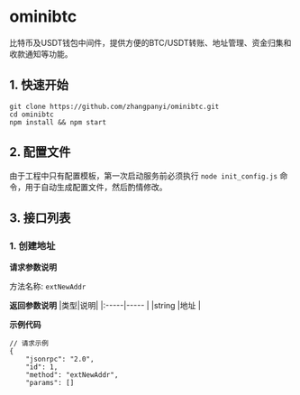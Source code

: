 # ominibtc
比特币及USDT钱包中间件，提供方便的BTC/USDT转账、地址管理、资金归集和收款通知等功能。

## 1. 快速开始
```
git clone https://github.com/zhangpanyi/ominibtc.git
cd ominibtc
npm install && npm start
```

## 2. 配置文件
由于工程中只有配置模板，第一次启动服务前必须执行 `node init_config.js` 命令，用于自动生成配置文件，然后酌情修改。

## 3. 接口列表

### 1. 创建地址

**请求参数说明** 

方法名称: `extNewAddr`

**返回参数说明** 
|类型|说明|
|:-----|----- |
|string  |地址  |

**示例代码**

```
// 请求示例
{
    "jsonrpc": "2.0",
    "id": 1,
    "method": "extNewAddr",
    "params": []
}

// 返回结果
{"id":"1","result":"mxe8zsSJKgn2msrADEJ43pdRpWJQzJv4WM"}
```

### 2. 资金归集
此接口用于将充值账户的BTC/USDT余额归集到主钱包地址。

**请求参数说明** 

方法名称: `extCollect`

|参数名|类型|说明|
|:-----  |:-----|----- |
|symbol |string   |货币符合  |
|minAmount |string   |最小USDT金额 |

**返回参数说明** 
|类型|说明|
|:-----|----- |
|array of string  |交易ID列表  |

**示例代码**

```
// 请求示例
{
    "jsonrpc": "2.0",
    "id": 1,
    "method": "extCollect",
    "params": ["BTC"]
}

// 返回结果
{"id":"1","result":["aa03cad7c6be7c876b0f6268d55dc816fdc2116a2b44d103710feafabd6758c8"]}
```

### 3. 发送手续费
此接口用于向拥有USDT余额的充值账户地址转移一笔BTC手续费。

**请求参数说明** 

方法名称: `extSendFee`

|参数名|类型|说明|
|:-----  |:-----|----- |
|minAmount |string   |接收者最小USDT金额 |

**返回参数说明** 
|类型|说明|
|:-----|----- |
|string  |交易ID  |

**示例代码**

```
// 请求示例
{
    "jsonrpc": "2.0",
    "id": 1,
    "method": "extSendFee",
    "params": ["10"]
}

// 返回结果
{"id":"1","result":"aa03cad7c6be7c876b0f6268d55dc816fdc2116a2b44d103710feafabd6758c8"}
```

### 4. 发送BTC/USDT
此接口用于从主钱包地址发送一出BTC/USDT。

**请求参数说明** 

方法名称: `extSendToken`

|参数名|类型|说明|
|:-----  |:-----|----- |
|to |string   |接收者 |
|symbol |string |货币符号 |
|amount | string | 发送金额 |

**返回参数说明** 
|类型|说明|
|:-----|----- |
|string  |交易ID  |

**示例代码**

```
// 请求示例
{
    "jsonrpc": "2.0",
    "id": 1,
    "method": "extSendToken",
    "params": ["mmFnYQekoM4Cndna5mMZgWLgByHFaCMy35","BTC","0.1"]
}

// 返回结果
{"id":"1","result":"aa03cad7c6be7c876b0f6268d55dc816fdc2116a2b44d103710feafabd6758c8"}
```

### 5. 获取交易信息
此接口用于BTC/USDT交易信息。

**请求参数说明** 

方法名称: `extGetTransaction`

|参数名|类型|说明|
|:-----  |:-----|----- |
|txid |string   |交易ID |


**示例代码**

```
// 请求示例
{
    "jsonrpc": "2.0",
    "id": 1,
    "method": "extGetTransaction",
    "params": ["2287d8052fac7be29a3dde0e609e4c697e808ed39fe06125955f60d45c11bc50"]
}

// 返回结果
{
	"id": "1",
	"result": {
		"amount": 0.00125136,
		"confirmations": 0,
		"trusted": false,
		"txid": "2287d8052fac7be29a3dde0e609e4c697e808ed39fe06125955f60d45c11bc50",
		"walletconflicts": [],
		"time": 1564490455,
		"timereceived": 1564490455,
		"bip125-replaceable": "no",
		"details": [{
			"account": "payment",
			"address": "mmFnYQekoM4Cndna5mMZgWLgByHFaCMy35",
			"category": "receive",
			"amount": 0.00125136,
			"label": "payment",
			"vout": 0
		}],
		"hex": "0100000001296ea9fccf5b5720397a368357c25e0aa5ec151207c318c5759a94533dbf5030010000006b483045022100cff3a27fcfada8e1fd4ea4735011525e44cebd2316c0bb02884cd29bbc475b3f02207858fa0d14ccd1d2f044af4d428ae398cc265fc83090a8e7e1d16afe67c918c7012103af7bd7e9895187fa5f3be2a385044c83d71fc22147213203f26285745bb5801bffffffff02d0e80100000000001976a9143ef25fd1a4333d5fd079827fd32fc4166463e52488acc5f19900000000001976a9141826efb6399e3b7978b4af1728f1e007a76cb63e88ac00000000"
	}
}
```

### 6. 获取钱包余额
此接口钱包中BTC/USDT余额。

**请求参数说明** 

方法名称: `extWalletBalance`

|参数名|类型|说明|
|:-----  |:-----|----- |
|symbol |string |货币符号 |

**返回参数说明** 
|类型|说明|
|:-----|----- |
|string  |余额  |

**示例代码**

```
// 请求示例
{
    "jsonrpc": "2.0",
    "id": 1,
    "method": "extWalletBalance",
    "params": ["BTC"]
}

// 返回结果
{"id":1,"result":"0.09545991"}
```